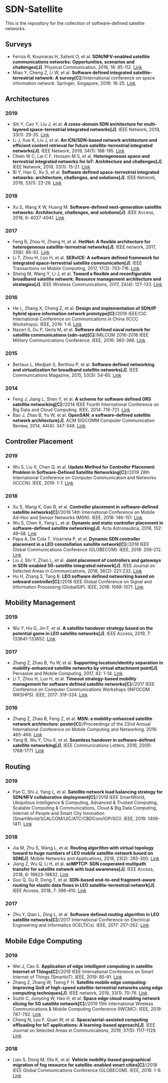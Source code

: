 # SDN-Satellite
This is the repository for the collection of software-defined satellite networks.

## Surveys
* Ferrús R, Koumaras H, Sallent O, et al. <b>SDN/NFV-enabled satellite communications networks: Opportunities, scenarios and challenges[J]</b>. Physical Communication, 2016, 18: 95-112. [Link](https://www.sciencedirect.com/science/article/pii/S1874490715000543)
* Miao Y, Cheng Z, Li W, et al. <b>Software defined integrated satellite-terrestrial network: A survey[C]</b>//International conference on space information network. Springer, Singapore, 2016: 16-25. [Link](https://link.springer.com/chapter/10.1007/978-981-10-4403-8_2)

## Architectures
### 2019
* Shi Y, Cao Y, Liu J, et al. <b>A cross-domain SDN architecture for multi-layered space-terrestrial integrated networks[J]</b>. IEEE Network, 2019, 33(1): 29-35. [Link](https://ieeexplore.ieee.org/abstract/document/8610425/)
* Li J, Xue K, Liu J, et al. <b>An ICN/SDN-based network architecture and efficient content retrieval for future satellite-terrestrial integrated networks[J]</b>. IEEE Network, 2019, 34(1): 188-195. [Link](https://ieeexplore.ieee.org/abstract/document/8770536/)
* Chien W C, Lai C F, Hossain M S, et al. <b>Heterogeneous space and terrestrial integrated networks for IoT: Architecture and challenges[J]</b>. IEEE Network, 2019, 33(1): 15-21. [Link](https://ieeexplore.ieee.org/abstract/document/8610423/)
* Bi Y, Han G, Xu S, et al. <b>Software defined space-terrestrial integrated networks: architecture, challenges, and solutions[J]</b>. IEEE Network, 2019, 33(1): 22-28. [Link](https://ieeexplore.ieee.org/abstract/document/8610424/)

### 2018
* Xu S, Wang X W, Huang M. <b>Software-defined next-generation satellite networks: Architecture, challenges, and solutions[J]</b>. IEEE Access, 2018, 6: 4027-4041. [Link](https://ieeexplore.ieee.org/abstract/document/8258968/)

### 2017
* Feng B, Zhou H, Zhang H, et al. <b>HetNet: A flexible architecture for heterogeneous satellite-terrestrial networks[J]</b>. IEEE network, 2017, 31(6): 86-92. [Link](https://ieeexplore.ieee.org/abstract/document/8030545/)
* Li T, Zhou H, Luo H, et al. <b>SERvICE: A software defined framework for integrated space-terrestrial satellite communication[J]</b>. IEEE Transactions on Mobile Computing, 2017, 17(3): 703-716. [Link](https://ieeexplore.ieee.org/abstract/document/7994721/)
* Sheng M, Wang Y, Li J, et al. <b>Toward a flexible and reconfigurable broadband satellite network: Resource management architecture and strategies[J]</b>. IEEE Wireless Communications, 2017, 24(4): 127-133. [Link](https://ieeexplore.ieee.org/abstract/document/7956007/)

### 2016
* He L, Zhang X, Cheng Z, et al. <b>Design and implementation of SDN/IP hybrid space information network prototype[C]</b>//2016 IEEE/CIC International Conference on Communications in China (ICCC Workshops). IEEE, 2016: 1-6. [Link](https://ieeexplore.ieee.org/abstract/document/7586705)
* Nazari S, Du P, Gerla M, et al. <b>Software defined naval network for satellite communications (sdn-sat)[C]</b>//MILCOM 2016-2016 IEEE Military Communications Conference. IEEE, 2016: 360-366. [Link](https://ieeexplore.ieee.org/abstract/document/7795353)

### 2015
* Bertaux L, Medjiah S, Berthou P, et al. <b>Software defined networking and virtualization for broadband satellite networks[J]</b>. IEEE Communications Magazine, 2015, 53(3): 54-60. [Link](https://ieeexplore.ieee.org/abstract/document/7060482)

### 2014
* Feng J, Jiang L, Shen Y, et al. <b>A scheme for software defined ORS satellite networking[C]</b>//2014 IEEE Fourth International Conference on Big Data and Cloud Computing. IEEE, 2014: 716-721. [Link](https://ieeexplore.ieee.org/abstract/document/7034865/)
* Bao J, Zhao B, Yu W, et al. <b>OpenSAN: a software-defined satellite network architecture[J]</b>. ACM SIGCOMM Computer Communication Review, 2014, 44(4): 347-348. [Link](https://dl.acm.org/doi/abs/10.1145/2740070.2631454)

## Controller Placement
### 2019
* Wu S, Liu X, Chen Q, et al. <b>Update Method for Controller Placement Problem in Software-Defined Satellite Networking[C]</b>//2019 28th International Conference on Computer Communication and Networks (ICCCN). IEEE, 2019: 1-7. [Link](https://ieeexplore.ieee.org/abstract/document/8846945/)

### 2018
* Xu S, Wang X, Gao B, et al. <b>Controller placement in software-defined satellite networks[C]</b>//2018 14th International Conference on Mobile Ad-Hoc and Sensor Networks (MSN). IEEE, 2018: 146-151. [Link](https://ieeexplore.ieee.org/abstract/document/8691999/)
* Wu S, Chen X, Yang L, et al. <b>Dynamic and static controller placement in software-defined satellite networking[J]</b>. Acta Astronautica, 2018, 152: 49-58. [Link](https://www.sciencedirect.com/science/article/pii/S0094576518308269)
* Papa A, De Cola T, Vizarreta P, et al. <b>Dynamic SDN controller placement in a LEO constellation satellite network[C]</b>//2018 IEEE Global Communications Conference (GLOBECOM). IEEE, 2018: 206-212. [Link](https://ieeexplore.ieee.org/abstract/document/8647843/)
* Liu J, Shi Y, Zhao L, et al. <b>Joint placement of controllers and gateways in SDN-enabled 5G-satellite integrated network[J]</b>. IEEE Journal on Selected Areas in Communications, 2018, 36(2): 221-232. [Link](https://ieeexplore.ieee.org/abstract/document/8286925/)
* Hu H, Zhang S, Tang B. <b>LEO software defined networking based on onboard controller[C]</b>//2018 IEEE Global Conference on Signal and Information Processing (GlobalSIP). IEEE, 2018: 1068-1071. [Link](https://ieeexplore.ieee.org/abstract/document/8646688/)

## Mobility Management
### 2019
* Wu Y, Hu G, Jin F, et al. <b>A satellite handover strategy based on the potential game in LEO satellite networks[J]</b>. IEEE Access, 2019, 7: 133641-133652. [Link](https://ieeexplore.ieee.org/abstract/document/8836603/)

### 2017
* Zhang Z, Zhao B, Yu W, et al. <b>Supporting location/identity separation in mobility-enhanced satellite networks by virtual attachment point[J]</b>. Pervasive and Mobile Computing, 2017, 42: 1-14. [Link](https://www.sciencedirect.com/science/article/pii/S1574119217300676)
* Li T, Zhou H, Luo H, et al. <b>Timeout strategy-based mobility management for software defined satellite networks[C]</b>//2017 IEEE Conference on Computer Communications Workshops (INFOCOM WKSHPS). IEEE, 2017: 319-324. [Link](https://ieeexplore.ieee.org/abstract/document/8116396/)

### 2016
* Zhang Z, Zhao B, Feng Z, et al. <b>MSN: a mobility-enhanced satellite network architecture: poster[C]</b>//Proceedings of the 22nd Annual International Conference on Mobile Computing and Networking. 2016: 465-466. [Link](https://dl.acm.org/doi/abs/10.1145/2973750.2985279)
* Yang B, Wu Y, Chu X, et al. <b>Seamless handover in software-defined satellite networking[J]</b>. IEEE Communications Letters, 2016, 20(9): 1768-1771. [Link](https://ieeexplore.ieee.org/abstract/document/7501523/)

## Routing
### 2019
* Pan C, Shi J, Yang L, et al. <b>Satellite network load balancing strategy for SDN/NFV collaborative deployment[C]</b>//2019 IEEE SmartWorld, Ubiquitous Intelligence & Computing, Advanced & Trusted Computing, Scalable Computing & Communications, Cloud & Big Data Computing, Internet of People and Smart City Innovation (SmartWorld/SCALCOM/UIC/ATC/CBDCom/IOP/SCI). IEEE, 2019: 1406-1411. [Link](https://ieeexplore.ieee.org/abstract/document/9060086/)

### 2018
* Jia M, Zhu S, Wang L, et al. <b>Routing algorithm with virtual topology toward to huge numbers of LEO mobile satellite network based on SDN[J]</b>. Mobile Networks and Applications, 2018, 23(2): 285-300. [Link](https://link.springer.com/article/10.1007/s11036-017-0948-0)
* Jiang Z, Wu Q, Li H, et al. <b>scMPTCP: SDN cooperated multipath transfer for satellite network with load awareness[J]</b>. IEEE Access, 2018, 6: 19823-19832. [Link](https://ieeexplore.ieee.org/abstract/document/8327821/)
* Guo Q, Gu R, Dong T, et al. <b>SDN-based end-to-end fragment-aware routing for elastic data flows in LEO satellite-terrestrial network[J]</b>. IEEE Access, 2018, 7: 396-410. [Link](https://ieeexplore.ieee.org/abstract/document/8567898/)

### 2017
* Zhu Y, Qian L, Ding L, et al. <b>Software defined routing algorithm in LEO satellite networks[C]</b>//2017 International Conference on Electrical Engineering and Informatics (ICELTICs). IEEE, 2017: 257-262. [Link](https://ieeexplore.ieee.org/abstract/document/8253282/)

## Mobile Edge Computing
### 2019
* Wei J, Cao S. <b>Application of edge intelligent computing in satellite Internet of Things[C]</b>//2019 IEEE International Conference on Smart Internet of Things (SmartIoT). IEEE, 2019: 85-91. [Link](https://ieeexplore.ieee.org/abstract/document/8896440/)
* Zhang Z, Zhang W, Tseng F H. <b>Satellite mobile edge computing: Improving QoS of high-speed satellite-terrestrial networks using edge computing techniques[J]</b>. IEEE network, 2019, 33(1): 70-76. [Link](https://ieeexplore.ieee.org/abstract/document/8610431/)
* Suzhi C, Junyong W, Hao H, et al. <b>Space edge cloud enabling network slicing for 5G satellite network[C]</b>//2019 15th International Wireless Communications & Mobile Computing Conference (IWCMC). IEEE, 2019: 787-792. [Link](https://ieeexplore.ieee.org/abstract/document/8766619/)
* Cheng N, Lyu F, Quan W, et al. <b>Space/aerial-assisted computing offloading for IoT applications: A learning-based approach[J]</b>. IEEE Journal on Selected Areas in Communications, 2019, 37(5): 1117-1129. [Link](https://ieeexplore.ieee.org/abstract/document/8672604/)

### 2018
* Liao S, Dong M, Ota K, et al. <b>Vehicle mobility-based geographical migration of fog resource for satellite-enabled smart cities[C]</b>//2018 IEEE Global Communications Conference (GLOBECOM). IEEE, 2018: 1-6. [Link](https://ieeexplore.ieee.org/abstract/document/8647525/)
